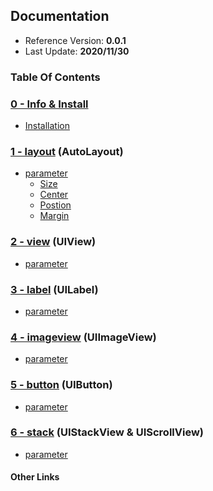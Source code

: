 ## Documentation

- Reference Version: **0.0.1**
- Last Update: **2020/11/30**

### Table Of Contents

### [0 - Info & Install](0.informations.md)

- [Installation](0.informations.md#installation)

### [1 - layout](1.layout.md) (AutoLayout)
- [parameter](1.layout.md#parameter)
  - [Size](1.layout.md#size)
  - [Center](1.layout.md#center)
  - [Postion](1.layout.md#position)
  - [Margin](1.layout.md#margin)

### [2 - view](2.view.md) (UIView)
- [parameter](2.view.md#parameter)

### [3 - label](3.label.md) (UILabel)
- [parameter](3.label.md#parameter)

### [4 - imageview](4.imageview.md) (UIImageView)
- [parameter](4.imageview.md#parameter)

### [5 - button](5.button.md) (UIButton)
- [parameter](5.button.md#parameter)

### [6 - stack](5.button.md) (UIStackView & UIScrollView)
- [parameter](6.stack.md#parameter)

#### Other Links
